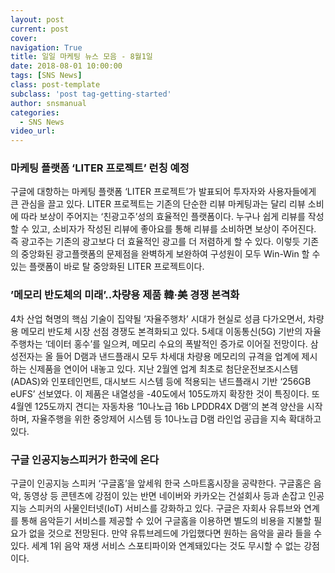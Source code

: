 ```yaml
---
layout: post
current: post
cover:  
navigation: True
title: 일일 마케팅 뉴스 모음 - 8월1일
date: 2018-08-01 10:00:00
tags: [SNS News]
class: post-template
subclass: 'post tag-getting-started'
author: snsmanual
categories:
  - SNS News
video_url: 
---
```


### **마케팅 플랫폼 ‘LITER 프로젝트’ 런칭 예정**

구글에 대항하는 마케팅 플랫폼 ‘LITER 프로젝트’가 발표되어 투자자와 사용자들에게 큰 관심을 끌고 있다.
LITER 프로젝트는 기존의 단순한 리뷰 마케팅과는 달리 리뷰 소비에 따라 보상이 주어지는 ‘친광고주’성의 효율적인 플랫폼이다.
누구나 쉽게 리뷰를 작성할 수 있고, 소비자가 작성된 리뷰에 좋아요를 통해 리뷰를 소비하면 보상이 주어진다.
즉 광고주는 기존의 광고보다 더 효율적인 광고를 더 저렴하게 할 수 있다. 이렇듯 기존의 중앙화된 광고플랫폼의 문제점을 완벽하게 보완하여
구성원이 모두 Win-Win 할 수 있는 플랫폼이 바로 탈 중앙화된 LITER 프로젝트이다.

 

### **’메모리 반도체의 미래’..차량용 제품 韓·美 경쟁 본격화**

4차 산업 혁명의 핵심 기술이 집약될 ‘자율주행차’ 시대가 현실로 성큼 다가오면서, 차량용 메모리 반도체 시장 선점 경쟁도 본격화되고 있다.
5세대 이동통신(5G) 기반의 자율주행차는 ‘데이터 홍수’를 일으켜, 메모리 수요의 폭발적인 증가로 이어질 전망이다.
삼성전자는 올 들어 D램과 낸드플래시 모두 차세대 차량용 메모리의 규격을 업계에 제시하는 신제품을 연이어 내놓고 있다.
지난 2월엔 업계 최초로 첨단운전보조시스템(ADAS)와 인포테인먼트, 대시보드 시스템 등에 적용되는 낸드플래시 기반 ‘256GB eUFS’ 선보였다.
이 제품은 내열성을 -40도에서 105도까지 확장한 것이 특징이다.
또 4월엔 125도까지 견디는 자동차용 ‘10나노급 16b LPDDR4X D램’의 본격 양산을 시작하며,
자율주행을 위한 중앙제어 시스템 등 10나노급 D램 라인업 공급을 지속 확대하고 있다.

 

### **구글 인공지능스피커가 한국에 온다**

구글이 인공지능 스피커 ‘구글홈’을 앞세워 한국 스마트홈시장을 공략한다.
구글홈은 음악, 동영상 등 콘텐츠에 강점이 있는 반면 네이버와 카카오는
건설회사 등과 손잡고 인공지능 스피커의 사물인터넷(IoT) 서비스를 강화하고 있다.
구글은 자회사 유튜브와 연계를 통해 음악듣기 서비스를 제공할 수 있어
구글홈을 이용하면 별도의 비용을 지불할 필요가 없을 것으로 전망된다.
만약 유튜브레드에 가입했다면 원하는 음악을 골라 들을 수 있다.
세계 1위 음악 재생 서비스 스포티파이와 연계돼있다는 것도 무시할 수 없는 강점이다.